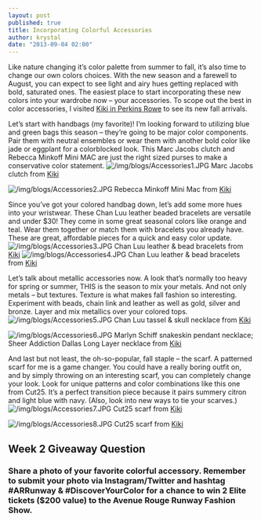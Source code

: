 ```yaml
---
layout: post
published: true
title: Incorporating Colorful Accessories
author: krystal
date: "2013-09-04 02:00"
---
```


Like nature changing it’s color palette from summer to fall, it’s also time to change our own colors choices. With the new season and a farewell to August, you can expect to see light and airy hues getting replaced with bold, saturated ones. The easiest place to start incorporating these new colors into your wardrobe now – your accessories. To scope out the best in color accessories, I visited [Kiki in Perkins Rowe](https://www.facebook.com/shopkiki) to see its new fall arrivals. 

Let’s start with handbags (my favorite)! I’m looking forward to utilizing blue and green bags this season – they’re going to be major color components. Pair them with neutral ensembles or wear them with another bold color like jade or eggplant for a colorblocked look. This Marc Jacobs clutch and Rebecca Minkoff Mini MAC are just the right sized purses to make a conservative color statement.
![/img/blogs/Accessories1.JPG](/img/blogs/Accessories1.JPG)
Marc Jacobs clutch from [Kiki](https://www.facebook.com/shopkiki)

![/img/blogs/Accessories2.JPG](/img/blogs/Accessories2.JPG)
Rebecca Minkoff Mini Mac from [Kiki](https://www.facebook.com/shopkiki)

Since you’ve got your colored handbag down, let’s add some more hues into your wristwear. These Chan Luu leather beaded bracelets are versatile and under $30! They come in some great seasonal colors like orange and teal. Wear them together or match them with bracelets you already have. These are great, affordable pieces for a quick and easy color update. 
![/img/blogs/Accessories3.JPG](/img/blogs/Accessories3.JPG)
Chan Luu leather & bead bracelets from [Kiki](https://www.facebook.com/shopkiki)
![/img/blogs/Accessories4.JPG](/img/blogs/Accessories4.JPG)
Chan Luu leather & bead bracelets from [Kiki](https://www.facebook.com/shopkiki)

Let’s talk about metallic accessories now. A look that’s normally too heavy for spring or summer, THIS is the season to mix your metals. And not only metals – but textures. Texture is what makes fall fashion so interesting. Experiment with beads, chain link and leather as well as gold, silver and bronze. Layer and mix metallics over your colored tops. 
![/img/blogs/Accessories5.JPG](/img/blogs/Accessories5.JPG)
Chan Luu tassel & skull necklace from [Kiki](https://www.facebook.com/shopkiki)

![/img/blogs/Accessories6.JPG](/img/blogs/Accessories6.JPG)
Marlyn Schiff snakeskin pendant necklace; Sheer Addiction Dallas Long Layer necklace from [Kiki](https://www.facebook.com/shopkiki)

And last but not least, the oh-so-popular, fall staple – the scarf. A patterned scarf for me is a game changer. You could have a really boring outfit on, and by simply throwing on an interesting scarf, you can completely change your look. Look for unique patterns and color combinations like this one from Cut25. It’s a perfect transition piece because it pairs summery citron and light blue with navy. (Also, look into new ways to tie your scarves.)
![/img/blogs/Accessories7.JPG](/img/blogs/Accessories7.JPG)
Cut25 scarf from [Kiki](https://www.facebook.com/shopkiki)

![/img/blogs/Accessories8.JPG](/img/blogs/Accessories8.JPG)
Cut25 scarf from [Kiki](https://www.facebook.com/shopkiki)

## Week 2 Giveaway Question
### Share a photo of your favorite colorful accessory. Remember to submit your photo via Instagram/Twitter and hashtag #ARRunway & #DiscoverYourColor for a chance to win 2 Elite tickets ($200 value) to the Avenue Rouge Runway Fashion Show.
<div id="olapic_widget"></div><script type="text/javascript" src="https://widgets.olapic.com/render?element_id=olapic_widget&customer_id=215621&widget_type=full&gallery=1740979539"></script>